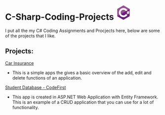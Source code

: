 # C-Sharp-Coding-Projects ![clogo](https://github.com/mikeestolas/C-Sharp-Coding-Projects/blob/main/csharp_original_logo_icon_146578.png)

I put all the my C# Coding Assignments and Procjects here, below are some of the projects that I like.

## Projects:

[Car Insurance](https://github.com/mikeestolas/C-Sharp-Coding-Projects/tree/main/CarInsurance)
- This is a simple apps the gives a basic overview of the add, edit and delete functions of an application.

[Student Database - CodeFirst](https://github.com/mikeestolas/C-Sharp-Coding-Projects/tree/main/CodeFirstFinalAssignment)
- This app is created in ASP.NET Web Application with Entity Framework. This is an example of a CRUD application that you can use for a lot of functionality.

